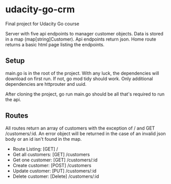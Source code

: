 # udacity-go-crm
Final project for Udacity Go course

Server with five api endpoints to manager customer objects. Data is stored in a map (map[string]Customer).  Api endpoints return json.  Home route returns a basic html page listing the endpoints.

## Setup
main.go is in the root of the project.  With any luck, the dependencies will download on first run.  If not, go mod tidy should work.  Only additional dependencies are httprouter and uuid.

After cloning the project, go run main.go should be all that's required to run the api.

## Routes
All routes return an array of customers with the exception of / and GET /customers/:id. An error object will be returned in the case of an invalid json body or an id isn't found in the map.
* Route Listing:     [GET]    /
* Get all customers: [GET]    /customers
* Get one customer:  [GET]    /customers/:id
* Create customer:   [POST]   /customers
* Update customer:   [PUT]    /customers/:id
* Delete customer:   [Delete] /customers/:id
